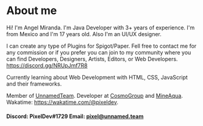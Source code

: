 # About me
Hi! I'm Angel Miranda. I'm Java Developer with 3+ years of experience. I'm from Mexico and I'm 17 years old. Also I'm an UI/UX designer.

I can create any type of Plugins for Spigot/Paper. Fell free to contact me for any commission or if you prefer you can join to my community where you can find Developers, Designers, Artists, Editors, or Web Developers. https://discord.gg/NRUpJmf7R8

Currently learning about Web Development with HTML, CSS, JavaScript and their frameworks.

Member of [UnnamedTeam](https://github.com/unnamed). Developer at [CosmoGroup](https://github.com/cosmogrp) and [MineAqua](https://github.com/MineAqua).
Wakatime: https://wakatime.com/@pixeldev.

#### Discord: PixelDev#1729 Email: pixel@unnamed.team
